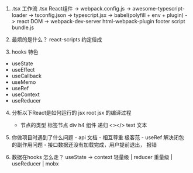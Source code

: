 1.  .tsx 工作流
    .tsx React组件 -> webpack.config.js -> awesome-typescript-loader -> tsconfig.json -> typescript.jsx -> babel(polyfill + env + plugin) -> react DOM -> webpack-dev-server  html-webpack-plugin footer script bundle.js
    <!-- .tsx 文件通过webpack -->

2.  最烦的是什么？
    react-scripts 约定俗成

3.  hooks 特色
-   useState
-   useEffect
-   useCallback
-   useMemo
-   useRef
-   useContext
-   useReducer

4.  分析以下React是如何运行的
    jsx
    root 
    jsx 的编译过程
    -   节点的类型
    标签节点  div h4
    组件 递归
    <></>
    text 文本

5.   你做项目时遇到了什么问题
    -   api 文档
    -   相互尊重 极客范
    -   useRef 解决闭包的副作用问题
    -   接口数据还没有加载完成，用户提前退出， 报错

6.  数据在hooks 怎么走？
    useState -> context 轻量级 | reducer 重量级 | useReducer | mobx
